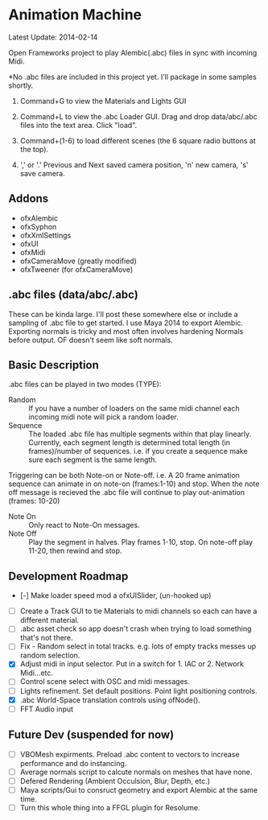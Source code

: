 Animation Machine
==================
Latest Update: 2014-02-14

Open Frameworks project to play Alembic(.abc) files in sync with incoming Midi.  

*No .abc files are included in this project yet.  I'll package in some samples shortly.

1. Command+G to view the Materials and Lights GUI

2. Command+L to view the .abc Loader GUI. Drag and drop data/abc/.abc files into the text area. Click "load".

3. Command+(1-6) to load different scenes (the 6 square radio buttons at the top). 

4. ',' or '.' Previous and Next saved camera position, 'n' new camera, 's' save camera.


Addons
----------------

* ofxAlembic
* ofxSyphon
* ofxXmlSettings
* ofxUI
* ofxMidi
* ofxCameraMove (greatly modified)
* ofxTweener (for ofxCameraMove)

.abc files (data/abc/<myabcfile>.abc)
-----------------

These can be kinda large.  I'll post these somewhere else or include a sampling of .abc file to get started.  I use Maya 2014 to export Alembic.  Exporting normals is tricky and most often involves hardening Normals before output.  OF doesn't seem like soft normals. 

Basic Description
-----------------

.abc files can be played in two modes (TYPE):

<dl>
<dt>Random</dt>
<dd>If you have a number of loaders on the same midi channel each incoming midi note will pick a random loader.</dd>
<dt>Sequence</dt>
<dd>The loaded .abc file has multiple segments within that play linearly.  Currently, each segment length is determined total length (in frames)/number of sequences. i.e. if you create a sequence make sure each segment is the same length.</dd>
</dl>

Triggering can be both Note-on or Note-off.  i.e. A 20 frame animation sequence can animate in on note-on (frames:1-10) and stop.  When the note off message is recieved the .abc file will continue to play out-animation (frames: 10-20)

<dl>
<dt>Note On</dt>
<dd>Only react to Note-On messages.</dd>
<dt>Note Off</dt>
<dd>Play the segment in halves. Play frames 1-10, stop.  On note-off play 11-20, then rewind and stop.</dd>
</dl>

Development Roadmap
-------------------

- [-] Make loader speed mod a ofxUISlider, (un-hooked up)
- [ ] Create a Track GUI to tie Materials to midi channels so each can have a different material. 
- [ ] .abc asset check so app doesn't crash when trying to load something that's not there. 
- [ ] Fix - Random select in total tracks.  e.g. lots of empty tracks messes up random selection.
- [x] Adjust midi in input selector.  Put in a switch for 1. IAC or 2. Network Midi...etc.
- [ ] Control scene select with OSC and midi messages.
- [ ] Lights refinement. Set default positions.  Point light positioning controls.
- [x] .abc World-Space translation controls using ofNode().
- [ ] FFT Audio input

Future Dev (suspended for now)
------------------
- [ ] VBOMesh expirments. Preload .abc content to <vbomesh> vectors to increase performance and do instancing.
- [ ] Average normals script to calcute normals on meshes that have none.
- [ ] Defered Rendering (Ambient Occulsion, Blur, Depth, etc.)
- [ ] Maya scripts/Gui to consruct geometry and export Alembic at the same time.
- [ ] Turn this whole thing into a FFGL plugin for Resolume.

